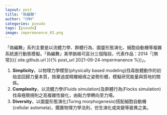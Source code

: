 ```yaml
---
layout: post
title: "偽編舞"
author: "CMH"
categories: pseudo
tags: [pseudo]
image: impermanence_03.png
---
```


「偽編舞」系列主要是以流體力學、群體行為、圖靈形態演化、細胞自動機等複雜系統進行動態模擬。「偽編舞」美學脈絡可區分三個階段，代表作品：2014「[無常]({{ site.github.url }}{% post_url 2021-09-24-impermanence %})」。
1. __Simplicity__，以物理力學模型(physically based modeling)找尋肢體動作的初始並回歸力量本質，捨棄過度精雕細琢之姿勢形體，模擬研究能量與質地的關係。
2. __Complexity__，以流體力學(Fluids simulation)及群體行為(Flocks simulation)找尋極簡規則之高複雜性變化，由點力學轉向至力場。
3. __Diversity__，以圖靈形態演化(Turing morphogenesis)搭配細胞自動機(cellular automata)，擱置物理力學法則，仿生演化或突變等變異之美。
  
  
  
  
  
